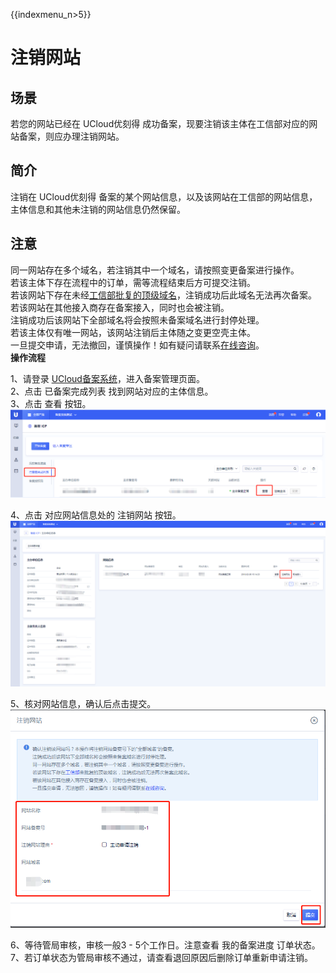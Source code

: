 {{indexmenu_n>5}}

# 注销网站

## 场景

若您的网站已经在 UCloud优刻得 成功备案，现要注销该主体在工信部对应的网站备案，则应办理注销网站。

## 简介

注销在 UCloud优刻得 备案的某个网站信息，以及该网站在工信部的网站信息，主体信息和其他未注销的网站信息仍然保留。

## 注意

同一网站存在多个域名，若注销其中一个域名，请按照变更备案进行操作。  
若该主体下存在流程中的订单，需等流程结束后方可提交注销。  
若该网站下存在未经[工信部批复的顶级域名](http://域名.信息/)，注销成功后此域名无法再次备案。  
若该网站在其他接入商存在备案接入，同时也会被注销。  
注销成功后该网站下全部域名将会按照未备案域名进行封停处理。  
若该主体仅有唯一网站，该网站注销后主体随之变更空壳主体。  
一旦提交申请，无法撤回，谨慎操作！如有疑问请联系[在线咨询](https://spt.ucloud.cn/30002)。  
**操作流程**

1、请登录
[UCloud备案系统](https://console.ucloud.cn/icp)，进入备案管理页面。  
2、点击 已备案完成列表 找到网站对应的主体信息。  
3、点击 查看 按钮。  
![](/images/guidance/注销网站1.png)

4、点击 对应网站信息处的 注销网站 按钮。  
![](/images/guidance/注销网站2.png)

5、核对网站信息，确认后点击提交。  
![](/images/guidance/注销网站3.png)

6、等待管局审核，审核一般3 - 5个工作日。注意查看 我的备案进度 订单状态。  
7、若订单状态为管局审核不通过，请查看退回原因后删除订单重新申请注销。
